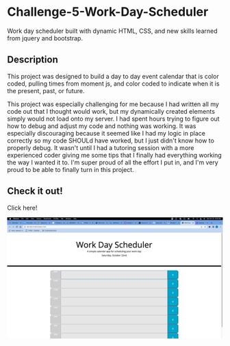# Challenge-5-Work-Day-Scheduler
Work day scheduler built with dynamic HTML, CSS, and new skills learned from jquery and bootstrap. 

## Description
This project was designed to build a day to day event calendar that is color coded, pulling times from moment js, and color coded to indicate when it is the present, past, or future. 

This project was especially challenging for me because I had written all my code out that I thought would work, but my dynamically created elements simply would not load onto my server. I had spent hours trying to figure out how to debug and adjust my code and nothing was working. It was especially discouraging because it seemed like I had my logic in place correctly so my code SHOULd have worked, but I just didn't know how to properly debug. It wasn't until I had a tutoring session with a more experienced coder giving me some tips that I finally had everything working the way I wanted it to. I'm super proud of all the effort I put in, and I'm very proud to be able to finally turn in this project. 

## Check it out! 
<p href="https://leann-labra.github.io/Challenge-5-Work-Day-Scheduler/">Click here!</p>
<img src="Scheduler%20IMG.png" alt="scheduler image">
